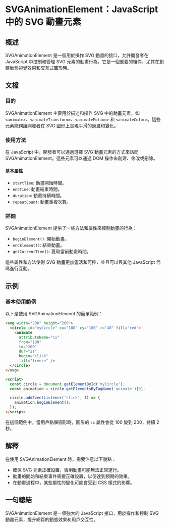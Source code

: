 <!--
Meta Description: # SVGAnimationElement：JavaScript 中的 SVG 動畫元素 ## 概述 SVGAnimationElement 是一個用於操作 SVG 動畫的接口，允許開發者在 JavaScript 中控制和管理 SVG 元素的動畫行為。它是一個重要的組件，尤其在創建動態視覺效果和交互...
Meta Keywords: svg, svganimationelement, javascript, circle, 200
-->

# SVGAnimationElement：JavaScript 中的 SVG 動畫元素

## 概述
SVGAnimationElement 是一個用於操作 SVG 動畫的接口，允許開發者在 JavaScript 中控制和管理 SVG 元素的動畫行為。它是一個重要的組件，尤其在創建動態視覺效果和交互式圖形時。

## 文檔
### 目的
SVGAnimationElement 主要用於描述和操作 SVG 中的動畫元素，如 `<animate>`、`<animateTransform>`、`<animateMotion>` 和 `<animateColor>`。這些元素能夠讓開發者在 SVG 圖形上實現平滑的過渡和變化。

### 使用方法
在 JavaScript 中，開發者可以通過選擇 SVG 動畫元素的方式來訪問 SVGAnimationElement。這些元素可以通過 DOM 操作來創建、修改或刪除。

#### 基本屬性
- `startTime`: 動畫開始時間。
- `endTime`: 動畫結束時間。
- `duration`: 動畫持續時間。
- `repeatCount`: 動畫重複次數。

### 詳細
SVGAnimationElement 提供了一些方法和屬性來控制動畫的行為：
- `beginElement()`: 開始動畫。
- `endElement()`: 結束動畫。
- `getCurrentTime()`: 獲取當前動畫時間。

這些屬性和方法使得 SVG 動畫更加靈活和可控，並且可以與其他 JavaScript 代碼進行互動。

## 示例
### 基本使用範例
以下是使用 SVGAnimationElement 的簡單範例：

```html
<svg width="200" height="200">
  <circle id="myCircle" cx="100" cy="100" r="40" fill="red">
    <animate 
      attributeName="cx" 
      from="100" 
      to="200" 
      dur="2s" 
      begin="click" 
      fill="freeze" />
  </circle>
</svg>

<script>
  const circle = document.getElementById('myCircle');
  const animation = circle.getElementsByTagName('animate')[0];

  circle.addEventListener('click', () => {
    animation.beginElement();
  });
</script>
```

在這個範例中，當用戶點擊圓形時，圓形的 `cx` 屬性會從 100 變到 200，持續 2 秒。

## 解釋
在使用 SVGAnimationElement 時，需要注意以下幾點：
- 確保 SVG 元素正確設置，否則動畫可能無法正常運行。
- 動畫的開始和結束事件需要正確設置，以便達到預期的效果。
- 在動畫過程中，某些屬性的變化可能會受到 CSS 樣式的影響。

## 一句總結
SVGAnimationElement 是一個強大的 JavaScript 接口，用於操作和控制 SVG 動畫元素，提升網頁的動態效果和用戶交互性。